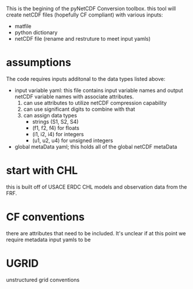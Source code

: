 This is the begining of the pyNetCDF Conversion toolbox.
this tool will create netCDF files (hopefully CF compliant) with various inputs:
- matfile
- python dictionary
- netCDF file (rename and restruture to meet input yamls)

# assumptions
The code requires inputs additonal to the data types listed above:
 * input variable yaml: this file contains input variable names and output netCDF variable names with associate attributes.
    1. can use attributes to utilize netCDF compression capability
    2. can use significant digits to combine with that
    3. can assign data types 
        - strings (S1, S2, S4) 
        - (f1, f2, f4) for floats
        - (i1, i2, i4) for integers
        - (u1, u2, u4) for unsigned integers 
 * global metaData yaml; this holds all of the global netCDF metaData  
     
# start with CHL 
this is built off of USACE ERDC CHL models and observation data from the FRF.

# CF conventions
there are attributes that need to be included. It's  unclear if at this point we require metadata input yamls to be  
# UGRID
unstructured grid conventions
